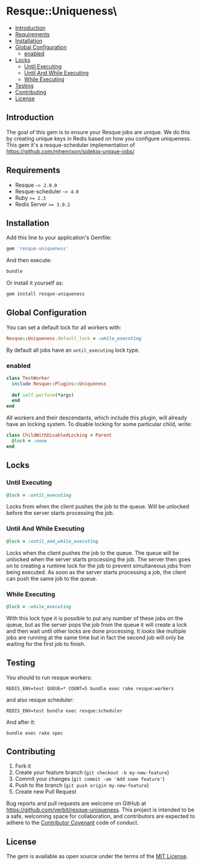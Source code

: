 # Resque::Uniqueness\

<!-- MarkdownTOC -->

- [Introduction](#introduction)
- [Requirements](#requirements)
- [Installation](#installation)
- [Global Configuration](#global-configuration)
  - [enabled](#enabled)
- [Locks](#locks)
  - [Until Executing](#until-executing)
  - [Until And While Executing](#until-and-while-executing)
  - [While Executing](#while-executing)
- [Testing](#testing)
- [Contributing](#contributing)
- [License](#license)

<!-- /MarkdownTOC -->

## Introduction

The goal of this gem is to ensure your Resque jobs are unique. We do this by creating unique keys in Redis based on how you configure uniqueness. This gem it's a resque-scheduler implementation of https://github.com/mhenrixon/sidekiq-unique-jobs/

## Requirements

- Resque `~> 2.0.0`
- Resque-scheduler `~> 4.0`
- Ruby `>= 2.3`
- Redis Server `>= 3.0.2`

## Installation

Add this line to your application's Gemfile:

```ruby
gem 'resque-uniqueness'
```

And then execute:

```bash
bundle
```

Or install it yourself as:

```bash
gem install resque-uniqueness
```

## Global Configuration

You can set a default lock for all workers with:
```ruby 
Resque::Uniqueness.default_lock = :while_executing
```
By default all jobs have an `until_executing` lock type.

### enabled

```ruby
class TestWorker
  include Resque::Plugins::Uniqueness
  
  def self.perform(*args)
  end
end
```

All workers and their descendants, which include this plugin, will already have an locking system.
To disable locking for some particular child, write:

``` ruby
class ChildWithDisabledLocking < Parent
  @lock = :none
end
```

## Locks

### Until Executing

```ruby
@lock = :until_executing
```

Locks from when the client pushes the job to the queue. Will be unlocked before the server starts processing the job.

### Until And While Executing

```ruby
@lock = :until_and_while_executing
```

Locks when the client pushes the job to the queue. The queue will be unlocked when the server starts processing the job. The server then goes on to creating a runtime lock for the job to prevent simultaneous jobs from being executed. As soon as the server starts processing a job, the client can push the same job to the queue.

### While Executing

```ruby
@lock = :while_executing
```

With this lock type it is possible to put any number of these jobs on the queue, but as the server pops the job from the queue it will create a lock and then wait until other locks are done processing. It _looks_ like multiple jobs are running at the same time but in fact the second job will only be waiting for the first job to finish.

## Testing

You should to run resque workers:

`REDIS_ENV=test QUEUE=* COUNT=5 bundle exec rake resque:workers`

and also resque scheduler:

`REDIS_ENV=test bundle exec resque:scheduler`

And after it:

`bundle exec rake spec`

## Contributing

1. Fork it
1. Create your feature branch (`git checkout -b my-new-feature`)
1. Commit your changes (`git commit -am 'Add some feature'`)
1. Push to the branch (`git push origin my-new-feature`)
1. Create new Pull Request

Bug reports and pull requests are welcome on GitHub at https://github.com/verbit/resque-uniqueness. This project is intended to be a safe, welcoming space for collaboration, and contributors are expected to adhere to the [Contributor Covenant](http://contributor-covenant.org) code of conduct.

## License

The gem is available as open source under the terms of the [MIT License](https://opensource.org/licenses/MIT).
